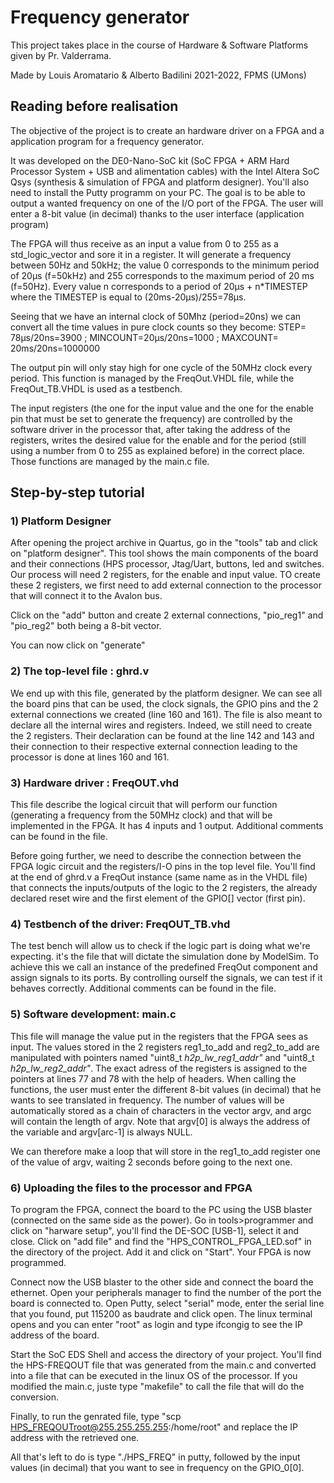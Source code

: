 # Frequency generator

This project takes place in the course of Hardware & Software Platforms given by Pr. Valderrama.

Made by Louis Aromatario & Alberto Badilini
2021-2022, FPMS (UMons)

## Reading before realisation

The objective of the project is to create an hardware driver on a FPGA and a application program for a frequency generator.

It was developed on the DE0-Nano-SoC kit (SoC FPGA + ARM Hard Processor System + USB and alimentation cables) with the Intel Altera SoC Qsys (synthesis & simulation of FPGA and platform designer). You'll also need to install the Putty programm on your PC.
The goal is to be able to output a wanted frequency on one of the I/O port of the FPGA. The user will enter a 8-bit value (in decimal) thanks to the user interface (application program)

The FPGA will thus receive as an input a value from 0 to 255 as a std_logic_vector and sore it in a register. It will generate a frequency between 50Hz and 50kHz; the value 0 corresponds to the minimum period of 20µs (f=50kHz) and 255 corresponds to the maximum period of 20 ms (f=50Hz). Every value n corresponds to a period of 20µs + n*TIMESTEP where the TIMESTEP is equal to (20ms-20µs)/255=78µs.

Seeing that we have an internal clock of 50Mhz (period=20ns) we can convert all the time values in pure clock counts so they become:
STEP= 78µs/20ns=3900 ;
MINCOUNT=20µs/20ns=1000 ;
MAXCOUNT= 20ms/20ns=1000000

The output pin will only stay high for one cycle of the 50MHz clock every period. This function is managed by the FreqOut.VHDL file, while the FreqOut_TB.VHDL is used as a testbench.

The input registers (the one for the input value and the one for the enable pin that must be set to generate the frequency) are controlled by the software driver in the processor that, after taking the address of the registers, writes the desired value for the enable and for the period (still using a number from 0 to 255 as explained before) in the correct place. Those functions are managed by the main.c file.

## Step-by-step tutorial

### 1) Platform Designer 

After opening the project archive in Quartus, go in the "tools" tab and click on "platform designer". This tool shows the main components of the board and their connections (HPS processor, Jtag/Uart, buttons, led and switches. Our process will need 2 registers, for the enable and input value. TO create these 2 registers, we first need to add external connection to the processor that will connect it to the Avalon bus. 

Click on the "add" button and create 2 external connections, "pio_reg1" and "pio_reg2" both being a 8-bit vector.

You can now click on "generate"

### 2) The top-level file : ghrd.v

We end up with this file, generated by the platform designer. We can see all the board pins that can be used, the clock signals, the GPIO pins and the 2 external connections we created (line 160 and 161). The file is also meant to declare all the internal wires and registers. Indeed, we still need to create the 2 registers. Their declaration can be found at the line 142 and 143 and their connection to their respective external connection leading to the processor is done at lines 160 and 161.

### 3) Hardware driver : FreqOUT.vhd

This file describe the logical circuit that will perform our function (generating a frequency from the 50MHz clock) and that will be implemented in the FPGA. It has 4 inputs and 1 output. Additional comments can be found in the file.

Before going further, we need to describe the connection between the FPGA logic circuit and the registers/I-O pins in the top level file. You'll find at the end of ghrd.v a FreqOut instance (same name as in the VHDL file) that connects the inputs/outputs of the logic to the 2 registers, the already declared reset wire and the first element of the GPIO[] vector (first pin).

### 4) Testbench of the driver: FreqOUT_TB.vhd

The test bench will allow us to check if the logic part is doing what we're expecting. it's the file that will dictate the simulation done by ModelSim. To achieve this we call an instance of the predefined FreqOut component and assign signals to its ports. By controlling ourself the signals, we can test if it behaves correctly. Additional comments can be found in the file.

### 5) Software development: main.c

This file will manage the value put in the registers that the FPGA sees as input. The values stored in the 2 registers reg1_to_add and reg2_to_add are manipulated with pointers named "uint8_t *h2p_lw_reg1_addr"* and "uint8_t *h2p_lw_reg2_addr"*. The exact adress of the registers is assigned to the pointers at lines 77 and 78 with the help of headers. When calling the functions, the user must enter the different 8-bit values (in decimal) that he wants to see translated in frequency. The number of values will be automatically stored as a chain of characters in the vector argv, and argc will contain the length of argv. Note that argv[0] is always the address of the variable and argv[arc-1] is always NULL.

We can therefore make a loop that will store in the reg1_to_add register one of the value of argv, waiting 2 seconds before going to the next one.

### 6) Uploading the files to the processor and FPGA

To program the FPGA, connect the board to the PC using the USB blaster (connected on the same side as the power). Go in tools>programmer and click on "harware setup", you'll find the DE-SOC [USB-1], select it and close. Click on "add file" and find the "HPS_CONTROL_FPGA_LED.sof" in the directory of the project. Add it and click on "Start". Your FPGA is now programmed.

Connect now the USB blaster to the other side and connect the board the ethernet. Open your peripherals manager to find the number of the port the board is connected to. Open Putty, select "serial" mode, enter the serial line that you found, put 115200 as baudrate and click open. The linux terminal opens and you can enter "root" as login and type ifcongig to see the IP address of the board.

Start the SoC EDS Shell and access the directory of your project. You'll find the HPS-FREQOUT file that was generated from the main.c and converted into a file that can be executed in the linux OS of the processor. If you modified the main.c, juste type "makefile" to call the file that will do the conversion.

Finally, to run the genrated file, type "scp HPS_FREQOUTroot@255.255.255.255:/home/root" and replace the IP address with the retrieved one.

All that's left to do is type "./HPS_FREQ" in putty, followed by the input values (in decimal) that you want to see in frequency on the GPIO_0[0].




